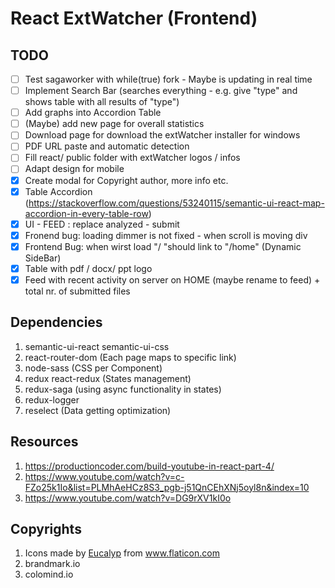 # React ExtWatcher (Frontend)

## TODO

- [ ] Test sagaworker with while(true) fork - Maybe is updating in real time
- [ ] Implement Search Bar (searches everything - e.g. give "type" and shows table with all results of "type")
- [ ] Add graphs into Accordion Table
- [ ] (Maybe) add new page for overall statistics
- [ ] Download page for download the extWatcher installer for windows
- [ ] PDF URL paste and automatic detection
- [ ] Fill react/ public folder with extWatcher logos / infos
- [ ] Adapt design for mobile
- [x] Create modal for Copyright author, more info etc.
- [x] Table Accordion (https://stackoverflow.com/questions/53240115/semantic-ui-react-map-accordion-in-every-table-row)
- [x] UI - FEED : replace analyzed - submit
- [x] Fronend bug: loading dimmer is not fixed - when scroll is moving div
- [x] Frontend Bug: when wirst load "/ "should link to "/home" (Dynamic SideBar)
- [x] Table with pdf / docx/ ppt logo
- [x] Feed with recent activity on server on HOME (maybe rename to feed) + total nr. of submitted files

## Dependencies

1. semantic-ui-react semantic-ui-css
2. react-router-dom (Each page maps to specific link)
3. node-sass (CSS per Component)
4. redux react-redux (States management)
5. redux-saga (using async functionality in states)
6. redux-logger
7. reselect (Data getting optimization)

## Resources

1. https://productioncoder.com/build-youtube-in-react-part-4/
2. https://www.youtube.com/watch?v=c-FZo25k1Io&list=PLMhAeHCz8S3_pgb-j51QnCEhXNj5oyl8n&index=10
3. https://www.youtube.com/watch?v=DG9rXV1kI0o

## Copyrights

1. <div>Icons made by <a href="https://www.flaticon.com/authors/eucalyp" title="Eucalyp">Eucalyp</a> from <a href="https://www.flaticon.com/" title="Flaticon">www.flaticon.com</a></div>
2. brandmark.io
3. colomind.io
